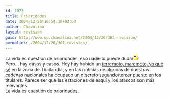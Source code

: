 ```yaml
---
id: 1073
title: Prioridades
date: 2004-12-26T16:54:18+02:00
author: Chavalina
layout: revision
guid: http://www.wp.chavalina.net/2004/12/26/301-revision/
permalink: /2004/12/26/301-revision/
---
```

La vida es cuesti&oacute;n de prioridades, eso nadie lo puede dudar![emo](/imagenes/emoticonos/pensativo.gif)  
Pero… hay casos y casos. Hoy hay habido un <a href="http://www.elmundo.es/elmundo/2004/12/26/sociedad/1104079102.html" target="_blank">terremoto, maremoto, yo qué sé</a> en la zona de Thailandia, y en las noticias de algunas de nuestras cadenas nacionales ha ocupado un discreto segundo/tercer puesto en los titulares. Parece ser que las estaciones de esqu&iacute; y los atascos son más relevantes.  
La vida es cuesti&oacute;n de prioridades.